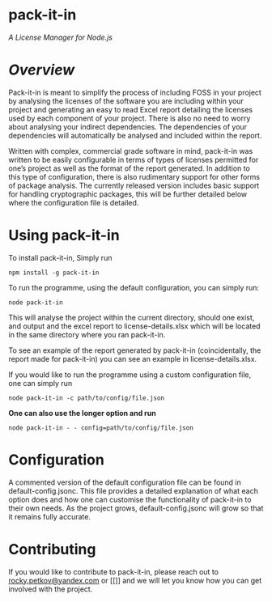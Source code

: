 # pack-it-in

*A License Manager for Node.js*

*Overview*
==========

Pack-it-in is meant to simplify the process of including FOSS in your project by
analysing the licenses of the software you are including within your project and
generating an easy to read Excel report detailing the licenses used by each
component of your project. There is also no need to worry about analysing your
indirect dependencies. The dependencies of your dependencies will automatically
be analysed and included within the report.

Written with complex, commercial grade software in mind, pack-it-in was written
to be easily configurable in terms of types of licenses permitted for one’s
project as well as the format of the report generated. In addition to this type
of configuration, there is also rudimentary support for other forms of package
analysis. The currently released version includes basic support for handling
cryptographic packages, this will be further detailed below where the
configuration file is detailed.

Using pack-it-in
================

To install pack-it-in, Simply run

    npm install -g pack-it-in

To run the programme, using the default configuration, you can simply run:

    node pack-it-in

This will analyse the project within the current directory, should one exist,
and output and the excel report to license-details.xlsx which will be located in
the same directory where you ran pack-it-in.

To see an example of the report generated by pack-it-in (coincidentally, the 
report made for pack-it-in) you can see an example in license-details.xlsx.


If you would like to run the programme using a custom configuration file, one
can simply run

    node pack-it-in -c path/to/config/file.json

**One can also use the longer option and run**

    node pack-it-in - - config=path/to/config/file.json



**Configuration**
=================

A commented version of the default configuration file can be found in
default-config.jsonc. This file provides a detailed explanation of what each
option does and how one can customise the functionality of pack-it-in to their
own needs. As the project grows, default-config.jsonc will grow so that it
remains fully accurate.

**Contributing**
================

If you would like to contribute to pack-it-in, please reach out to
<rocky.petkov@yandex.com> or [[]] and we will let you know how you can get
involved with the project.
